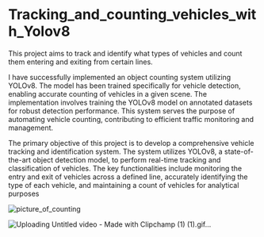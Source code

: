 # Tracking_and_counting_vehicles_with_Yolov8
This project aims to track and identify what types of vehicles and count them entering and exiting from certain lines.

I have successfully implemented an object counting system utilizing YOLOv8. The model has been trained specifically for vehicle detection, enabling accurate counting of vehicles in a given scene. 
The implementation involves training the YOLOv8 model on annotated datasets for robust detection performance. 
This system serves the purpose of automating vehicle counting, contributing to efficient traffic monitoring and management.

The primary objective of this project is to develop a comprehensive vehicle tracking and identification system. The system utilizes YOLOv8, a state-of-the-art object detection model, to perform real-time tracking and classification of vehicles. The key functionalities include monitoring the entry and exit of vehicles across a defined line, accurately identifying the type of each vehicle, and maintaining a count of vehicles for analytical purposes



![picture_of_counting](https://github.com/Farrukh-Maruf/Tracking_and_counting_vehicles_with_Yolov8/assets/115053478/47b85ffd-17ad-45ce-a72e-32b6eb09db1a)



![Uploading Untitled video - Made with Clipchamp (1) (1).gif…]()


